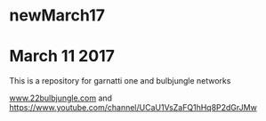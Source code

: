 # newMarch17
# March 11 2017
This is a repository for garnatti one and bulbjungle networks

www.22bulbjungle.com and https://www.youtube.com/channel/UCaU1VsZaFQ1hHq8P2dGrJMw
